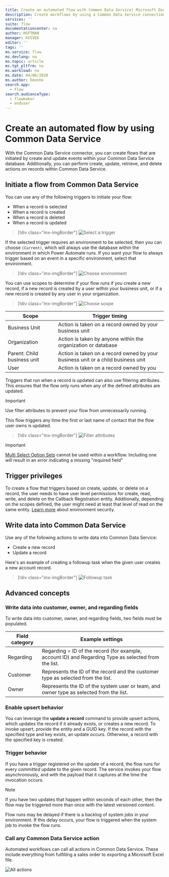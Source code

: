 ```yaml
---
title: Create an automated flow with Common Data Service| Microsoft Docs
description: Create workflows by using a Common Data Service connection and Power Automate
services: ''
suite: flow
documentationcenter: na
author: MSFTMAN
manager: KVIVEK
editor: ''
tags: ''
ms.service: flow
ms.devlang: na
ms.topic: article
ms.tgt_pltfrm: na
ms.workload: na
ms.date: 04/06/2020
ms.author: Deonhe
search.app: 
  - Flow
search.audienceType: 
  - flowmaker
  - enduser
---
```

# Create an automated flow by using Common Data Service


With the Common Data Service connector, you can create flows that are initiated by create and update events within your Common Data Service database. Additionally, you can perform create, update, retrieve, and delete actions on records within Common Data Service.

## Initiate a flow from Common Data Service

You can use any of the following triggers to initiate your flow:

- When a record is selected
- When a record is created
- When a record is deleted
- When a record is updated


> [!div class="mx-imgBorder"]
> ![Select a trigger](./media/cds-connector/Triggers.png)

If the selected trigger requires an environment to be selected, then you can choose `(Current)`, which will always use the database within the environment in which Power Automate runs. If you want your flow to always trigger based on an event in a specific environment, select that environment.

> [!div class="mx-imgBorder"]
> ![Choose environment](./media/cds-connector/Environments.png)

You can use scopes to determine if your flow runs if you create a new record, if a new record is created by a user within your business unit, or if a new record is created by any user in your organization.

> [!div class="mx-imgBorder"]
> ![Choose scope](./media/cds-connector/Scopes.png)

|Scope|Trigger timing|
| --- | --- |
|Business Unit|Action is taken on a record owned by your business unit|
|Organization|Action is taken by anyone within the organization or database|
|Parent: Child business unit|Action is taken on a record owned by your business unit or a child business unit|
|User|Action is taken on a record owned by you|

Triggers that run when a record is updated can also use filtering attributes. This ensures that the flow only runs when any of the defined attributes are updated.

> [!IMPORTANT]
> Use filter attributes to prevent your flow from unnecessarily running.

This flow triggers any time the first or last name of contact that the flow user owns is updated.

> [!div class="mx-imgBorder"]
> ![Filter attributes](./media/cds-connector/FilterAttributes.png)

> [!IMPORTANT]
> [Multi Select Option Sets](/powerapps/maker/common-data-service/custom-picklists) cannot be used within a workflow. Including one will result in an error indicating a missing "required field"

## Trigger privileges

To create a flow that triggers based on create, update, or delete on a record, the user needs to have user level permissions for create, read, write, and delete on the Callback Registration entity. Additionally, depending on the scopes defined, the user might need at least that level of read on the same entity.  [Learn more](https://docs.microsoft.com/power-platform/admin/database-security) about environment security.

## Write data into Common Data Service

Use any of the following actions to write data into Common Data Service:

- Create a new record
- Update a record

Here's an example of creating a followup task when the given user creates a new account record.  

> [!div class="mx-imgBorder"]
> ![Followup task](./media/cds-connector/Regarding.png)

## Advanced concepts

### Write data into customer, owner, and regarding fields

To write data into customer, owner, and regarding fields, two fields must be populated.

| Field category | Example settings |
| --- | --- |
| Regarding | Regarding = ID of the record (for example, account ID) and Regarding Type as selected from the list. |
| Customer | Represents the ID of the record and the customer type as selected from the list. |
| Owner | Represents the ID of the system user or team, and owner type as selected from the list. |

### Enable upsert behavior

You can leverage the **update a record** command to provide upsert actions, which updates the record if it already exists, or creates a new record. To invoke upsert, provide the entity and a GUID key. If the record with the specified type and key exists, an update occurs. Otherwise, a record with the specified key is created.

### Trigger behavior

If you have a trigger registered on the update of a record, the flow runs for every *committed* update to the given record. The service invokes your flow asynchronously, and with the payload that it captures at the time the invocation occurs.

> [!NOTE]
> If you have two updates that happen within seconds of each other, then the flow may be triggered more than once with the latest versioned content.

Flow runs may be delayed if there is a backlog of system jobs in your environment.  If this delay occurs, your flow is triggered when the system job to invoke the flow runs.

### Call any Common Data Service action

Automated workflows can call all actions in Common Data Service. These include everything from fulfilling a sales order to exporting a Microsoft Excel file.

 ![All actions](./media/cds-connector/all-actions.png "all actions")


